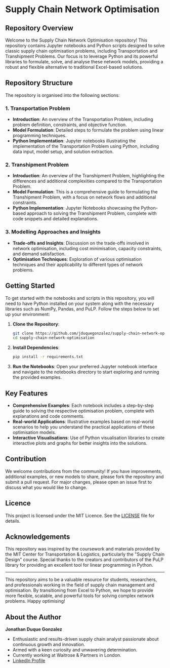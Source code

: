 # Supply Chain Network Optimisation

## Repository Overview

Welcome to the Supply Chain Network Optimisation repository! This repository contains Jupyter notebooks and Python scripts designed to solve classic supply chain optimisation problems, including Transportation and Transhipment Problems. Our focus is to leverage Python and its powerful libraries to formulate, solve, and analyse these network models, providing a robust and flexible alternative to traditional Excel-based solutions.

## Repository Structure

The repository is organised into the following sections:

### 1. Transportation Problem
- **Introduction**: An overview of the Transportation Problem, including problem definition, constraints, and objective function.
- **Model Formulation**: Detailed steps to formulate the problem using linear programming techniques.
- **Python Implementation**: Jupyter notebooks illustrating the implementation of the Transportation Problem using Python, including data input, model setup, and solution extraction.

### 2. Transhipment Problem
- **Introduction**: An overview of the Transhipment Problem, highlighting the differences and additional complexities compared to the Transportation Problem.
- **Model Formulation**: This is a comprehensive guide to formulating the Transhipment Problem, with a focus on network flows and additional constraints.
- **Python Implementation**: Jupyter Notebooks showcasing the Python-based approach to solving the Transhipment Problem, complete with code snippets and detailed explanations.

### 3. Modelling Approaches and Insights
- **Trade-offs and Insights**: Discussion on the trade-offs involved in network optimisation, including cost minimisation, capacity constraints, and demand satisfaction.
- **Optimisation Techniques**: Exploration of various optimisation techniques and their applicability to different types of network problems.

## Getting Started

To get started with the notebooks and scripts in this repository, you will need to have Python installed on your system along with the necessary libraries such as NumPy, Pandas, and PuLP. Follow the steps below to set up your environment:

1. **Clone the Repository**:
   ```bash
   git clone https://github.com/jduquegonzalez/supply-chain-network-optimisation.git
   cd supply-chain-network-optimisation
   ```

2. **Install Dependencies**:
   ```bash
   pip install -r requirements.txt
   ```

3. **Run the Notebooks**:
   Open your preferred Jupyter notebook interface and navigate to the notebooks directory to start exploring and running the provided examples.

## Key Features

- **Comprehensive Examples**: Each notebook includes a step-by-step guide to solving the respective optimisation problem, complete with explanations and code comments.
- **Real-world Applications**: Illustrative examples based on real-world scenarios to help you understand the practical applications of these optimisation models.
- **Interactive Visualisations**: Use of Python visualisation libraries to create interactive plots and graphs for better insights into the solutions.

## Contribution

We welcome contributions from the community! If you have improvements, additional examples, or new models to share, please fork the repository and submit a pull request. For major changes, please open an issue first to discuss what you would like to change.

## Licence

This project is licensed under the MIT Licence. See the [LICENSE](LICENSE) file for details.

## Acknowledgements

This repository was inspired by the coursework and materials provided by the MIT Center for Transportation & Logistics, particularly the "Supply Chain Design" course. Special thanks to the creators and contributors of the PuLP library for providing an excellent tool for linear programming in Python.

---

This repository aims to be a valuable resource for students, researchers, and professionals working in the field of supply chain management and optimisation. By transitioning from Excel to Python, we hope to provide more flexible, scalable, and powerful tools for solving complex network problems. Happy optimising!

## About the Author

**Jonathan Duque Gonzalez**
- Enthusiastic and results-driven supply chain analyst passionate about continuous growth and innovation.
- Armed with a keen curiosity and unwavering determination.
- Currently working at Waitrose & Partners in London.
- [LinkedIn Profile](https://www.linkedin.com/in/jonathan-duque-gonzalez-959134143/)

